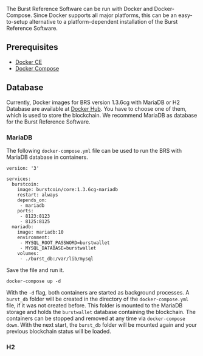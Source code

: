 The Burst Reference Software can be run with Docker and Docker-Compose. Since Docker supports all major platforms, this can be an easy-to-setup alternative to a platform-dependent installation of the Burst Reference Software.

## Prerequisites

- [Docker CE](https://docs.docker.com/engine/installation/)
- [Docker Compose](https://docs.docker.com/compose/install/)

## Database

Currently, Docker images for BRS version 1.3.6cg with MariaDB or H2 Database are available at [Docker Hub](https://hub.docker.com/r/burstcoin/core/tags/). You have to choose one of them, which is used to store the blockchain. We recommend MariaDB as database for the Burst Reference Software.

### MariaDB

The following `docker-compose.yml` file can be used to run the BRS with MariaDB database in containers.

```
version: '3'

services:
  burstcoin:
    image: burstcoin/core:1.3.6cg-mariadb
    restart: always
    depends_on:
     - mariadb
    ports:
     - 8123:8123
     - 8125:8125
  mariadb:
    image: mariadb:10
    environment:
     - MYSQL_ROOT_PASSWORD=burstwallet
     - MYSQL_DATABASE=burstwallet
    volumes:
     - ./burst_db:/var/lib/mysql
```

Save the file and run it.

```
docker-compose up -d
```

With the `-d` flag, both containers are started as background processes. A `burst_db` folder will be created in the directory of the `docker-compose.yml` file, if it was not created before. This folder is mounted to the MariaDB storage and holds the `burstwallet` database containing the blockchain. The containers can be stopped and removed at any time via `docker-compose down`. With the next start, the `burst_db` folder will be mounted again and your previous blockchain status will be loaded.

### H2
